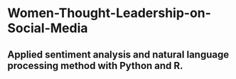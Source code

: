 # Women-Thought-Leadership-on-Social-Media
## Applied sentiment analysis and natural language processing method with Python and R. 

